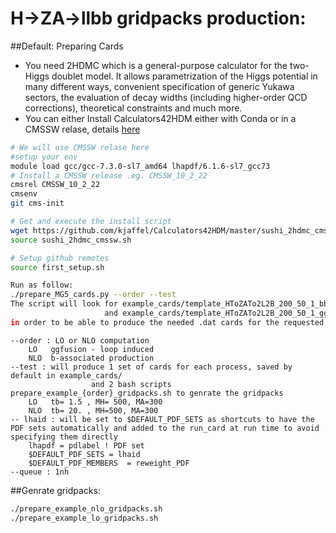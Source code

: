# H->ZA->llbb gridpacks production:
##Default: Preparing Cards 
- You need 2HDMC which is a general-purpose calculator for the two-Higgs doublet model. It allows parametrization of the Higgs potential in many different ways, convenient specification of generic Yukawa sectors, the evaluation of decay widths (including higher-order QCD corrections), theoretical constraints and much more.
- You can either Install Calculators42HDM either with Conda or in a CMSSW relase, details [here](https://github.com/kjaffel/Calculators42HDM#install-with-conda-from-pdavid)
```bash
# We will use CMSSW relase here
#setup your env 
module load gcc/gcc-7.3.0-sl7_amd64 lhapdf/6.1.6-sl7_gcc73
# Install a CMSSW release .eg. CMSSW_10_2_22
cmsrel CMSSW_10_2_22
cmsenv
git cms-init

# Get and execute the install script
wget https://github.com/kjaffel/Calculators42HDM/master/sushi_2hdmc_cmssw.sh
source sushi_2hdmc_cmssw.sh

# Setup github remotes
source first_setup.sh
```
```bash
Run as follow:
./prepare_MG5_cards.py --order --test
The script will look for example_cards/template_HToZATo2L2B_200_50_1_bbH4F_TuneCP5_13TeV-amcatnloFXFX-pythia8 if --order NLO
                     and example_cards/template_HToZATo2L2B_200_50_1_ggH_TuneCP5_13TeV-amcatnloFXFX-pythia8   if --order LO  
in order to be able to produce the needed .dat cards for the requested signal mass points and tb values 
```

```
--order : LO or NLO computation 
    LO   ggfusion - loop induced
    NLO  b-associated production 
--test : will produce 1 set of cards for each process, saved by default in example_cards/ 
                  and 2 bash scripts prepare_example_{order}_gridpacks.sh to genrate the gridpacks
    LO   tb= 1.5 , MH= 500, MA=300
    NLO  tb= 20. , MH=500, MA=300
-- lhaid : will be set to $DEFAULT_PDF_SETS as shortcuts to have the PDF sets automatically and added to the run_card at run time to avoid specifying them directly
    lhapdf = pdlabel ! PDF set
    $DEFAULT_PDF_SETS = lhaid
    $DEFAULT_PDF_MEMBERS  = reweight_PDF
--queue : 1nh
```
##Genrate gridpacks:
```bash
./prepare_example_nlo_gridpacks.sh
./prepare_example_lo_gridpacks.sh
```
